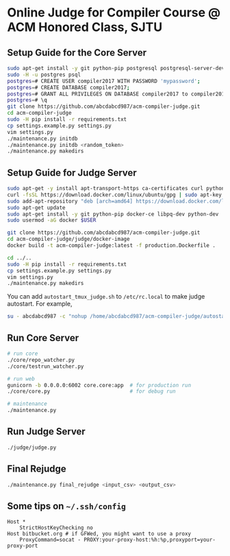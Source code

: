 # Online Judge for Compiler Course @ ACM Honored Class, SJTU

## Setup Guide for the Core Server

```bash
sudo apt-get install -y git python-pip postgresql postgresql-server-dev-9.3 libpq-dev python-dev python-setuptools gunicorn tmux
sudo -H -u postgres psql
postgres=# CREATE USER compiler2017 WITH PASSWORD 'mypassword';
postgres=# CREATE DATABASE compiler2017;
postgres=# GRANT ALL PRIVILEGES ON DATABASE compiler2017 to compiler2017;
postgres=# \q
git clone https://github.com/abcdabcd987/acm-compiler-judge.git
cd acm-compiler-judge
sudo -H pip install -r requirements.txt
cp settings.example.py settings.py
vim settings.py
./maintenance.py initdb
./maintenance.py initdb <random_token>
./maintenance.py makedirs
```

## Setup Guide for Judge Server

```bash
sudo apt-get -y install apt-transport-https ca-certificates curl python-dev python-setuptools software-properties-common tmux
curl -fsSL https://download.docker.com/linux/ubuntu/gpg | sudo apt-key add -
sudo add-apt-repository "deb [arch=amd64] https://download.docker.com/linux/ubuntu $(lsb_release -cs) stable"
sudo apt-get update
sudo apt-get install -y git python-pip docker-ce libpq-dev python-dev
sudo usermod -aG docker $USER

git clone https://github.com/abcdabcd987/acm-compiler-judge.git
cd acm-compiler-judge/judge/docker-image
docker build -t acm-compiler-judge:latest -f production.Dockerfile .

cd ../..
sudo -H pip install -r requirements.txt
cp settings.example.py settings.py
vim settings.py
./maintenance.py makedirs
```

You can add `autostart_tmux_judge.sh` to `/etc/rc.local` to make judge autostart. For example,

```bash
su - abcdabcd987 -c "nohup /home/abcdabcd987/acm-compiler-judge/autostart_tmux_judge.sh > /dev/null 2>&1 &"
```

## Run Core Server

```bash
# run core
./core/repo_watcher.py
./core/testrun_watcher.py

# run web
gunicorn -b 0.0.0.0:6002 core.core:app  # for production run
./core/core.py                          # for debug run

# maintenance
./maintenance.py
```

## Run Judge Server

```bash
./judge/judge.py
```

## Final Rejudge

```bash
./maintenance.py final_rejudge <input_csv> <output_csv>
```

## Some tips on `~/.ssh/config`

```
Host *
    StrictHostKeyChecking no
Host bitbucket.org # if GFWed, you might want to use a proxy
    ProxyCommand=socat - PROXY:your-proxy-host:%h:%p,proxyport=your-proxy-port
```
